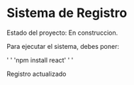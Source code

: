 <h1>Sistema de Registro</h1>

Estado del proyecto: En construccion.

Para ejecutar el sistema, debes poner:

' ' 'npm install react' ' '

Registro actualizado

